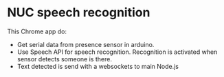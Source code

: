 NUC speech recognition
================================

This Chrome app do:
- Get serial data from presence sensor in arduino.
- Use Speech API for speech recognition. Recognition is activated when sensor detects someone is there.
- Text detected is send with a websockets to main Node.js